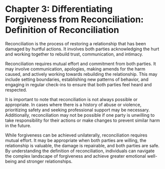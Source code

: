 Chapter 3: Differentiating Forgiveness from Reconciliation: Definition of Reconciliation
========================================================================================

Reconciliation is the process of restoring a relationship that has been damaged by hurtful actions. It involves both parties acknowledging the hurt and working together to rebuild trust, communication, and intimacy.

Reconciliation requires mutual effort and commitment from both parties. It may involve communication, apologies, making amends for the harm caused, and actively working towards rebuilding the relationship. This may include setting boundaries, establishing new patterns of behavior, and engaging in regular check-ins to ensure that both parties feel heard and respected.

It is important to note that reconciliation is not always possible or appropriate. In cases where there is a history of abuse or violence, prioritizing safety and seeking professional support may be necessary. Additionally, reconciliation may not be possible if one party is unwilling to take responsibility for their actions or make changes to prevent similar harm in the future.

While forgiveness can be achieved unilaterally, reconciliation requires mutual effort. It may be appropriate when both parties are willing, the relationship is valuable, the damage is repairable, and both parties are safe. By understanding the definition of reconciliation, individuals can navigate the complex landscape of forgiveness and achieve greater emotional well-being and stronger relationships.


